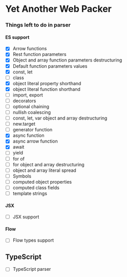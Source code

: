 # Yet Another Web Packer

### Things left to do in parser

#### ES support
- [x] Arrow functions
- [x] Rest function parameters
- [x] Object and array function parameters destructuring
- [x] Default function parameters values
- [x] const, let
- [ ] class
- [x] object literal property shorthand
- [x] object literal function shorthand
- [ ] import, export
- [ ] decorators
- [ ] optional chaining
- [ ] nullish coalescing
- [ ] const, let, var object and array destructuring
- [ ] new.target
- [ ] generator function
- [x] async function
- [x] async arrow function
- [x] await
- [ ] yield
- [ ] for of
- [ ] for object and array destructuring
- [ ] object and array literal spread
- [ ] Symbols
- [ ] computed object properties
- [ ] computed class fields
- [ ] template strings

#### JSX
- [ ] JSX support

#### Flow
- [ ] Flow types support

## TypeScript
- [ ] TypeScript parser